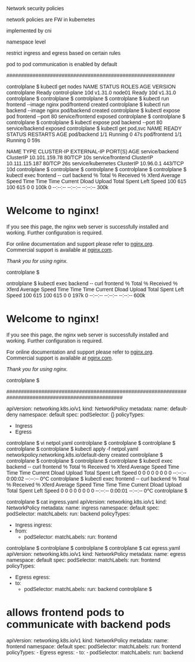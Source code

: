 Network security policies

network policies are FW in kubernetes

implemented by cni

namespace level

restrict ingress and egress based on certain rules


pod to pod communication is enabled by default 

##########################################################


controlplane $ kubectl get nodes
NAME           STATUS   ROLES           AGE   VERSION
controlplane   Ready    control-plane   10d   v1.31.0
node01         Ready    <none>          10d   v1.31.0
controlplane $ 
controlplane $ 
controlplane $ 
controlplane $ kubectl run frontend --image nginx
pod/frontend created
controlplane $ kubectl run backend --image nginx
pod/backend created
controlplane $ kubectl expose pod frontend --port 80
service/frontend exposed
controlplane $ 
controlplane $ 
controlplane $ 
controlplane $ kubectl expose pod backend --port 80
service/backend exposed
controlplane $ kubectl get pod,svc
NAME           READY   STATUS    RESTARTS   AGE
pod/backend    1/1     Running   0          47s
pod/frontend   1/1     Running   0          59s

NAME                 TYPE        CLUSTER-IP       EXTERNAL-IP   PORT(S)   AGE
service/backend      ClusterIP   10.101.159.78    <none>        80/TCP    10s
service/frontend     ClusterIP   10.111.115.187   <none>        80/TCP    26s
service/kubernetes   ClusterIP   10.96.0.1        <none>        443/TCP   10d
controlplane $ 
controlplane $ 
controlplane $ 
controlplane $ 
controlplane $ kubectl exec frontend -- curl backend
  % Total    % Received % Xferd  Average Speed   Time    Time     Time  Current
                                 Dload  Upload   Total   Spent    Left  Speed
100   615  100   615    0     0   100k      0 --:--:-- --:--:-- --:--:--  300k
<!DOCTYPE html>
<html>
<head>
<title>Welcome to nginx!</title>
<style>
html { color-scheme: light dark; }
body { width: 35em; margin: 0 auto;
font-family: Tahoma, Verdana, Arial, sans-serif; }
</style>
</head>
<body>
<h1>Welcome to nginx!</h1>
<p>If you see this page, the nginx web server is successfully installed and
working. Further configuration is required.</p>

<p>For online documentation and support please refer to
<a href="http://nginx.org/">nginx.org</a>.<br/>
Commercial support is available at
<a href="http://nginx.com/">nginx.com</a>.</p>

<p><em>Thank you for using nginx.</em></p>
</body>
</html>
controlplane $ 





ontrolplane $ kubectl exec backend -- curl frontend
  % Total    % Received % Xferd  Average Speed   Time    Time     Time  Current
                                 Dload  Upload   Total   Spent    Left  Speed
100   615  100   615    0     0   197k      0 --:--:-- --:--:-- --:--:--  600k
<!DOCTYPE html>
<html>
<head>
<title>Welcome to nginx!</title>
<style>
html { color-scheme: light dark; }
body { width: 35em; margin: 0 auto;
font-family: Tahoma, Verdana, Arial, sans-serif; }
</style>
</head>
<body>
<h1>Welcome to nginx!</h1>
<p>If you see this page, the nginx web server is successfully installed and
working. Further configuration is required.</p>

<p>For online documentation and support please refer to
<a href="http://nginx.org/">nginx.org</a>.<br/>
Commercial support is available at
<a href="http://nginx.com/">nginx.com</a>.</p>

<p><em>Thank you for using nginx.</em></p>
</body>
</html>
controlplane $ 

######################################################################################################


apiVersion: networking.k8s.io/v1
kind: NetworkPolicy
metadata:
  name: default-deny
  namespace: default
spec:
  podSelector: {}
  policyTypes:
  - Ingress
  - Egress



controlplane $ vi netpol.yaml
controlplane $ 
controlplane $ 
controlplane $ 
controlplane $ 
controlplane $ kubectl apply -f netpol.yaml 
networkpolicy.networking.k8s.io/default-deny created
controlplane $ 
controlplane $ 
controlplane $ 
controlplane $ 
controlplane $ kubectl exec backend -- curl frontend
  % Total    % Received % Xferd  Average Speed   Time    Time     Time  Current
                                 Dload  Upload   Total   Spent    Left  Speed
  0     0    0     0    0     0      0      0 --:--:--  0:00:02 --:--:--     0^C
controlplane $ kubectl exec frontend -- curl backend
  % Total    % Received % Xferd  Average Speed   Time    Time     Time  Current
                                 Dload  Upload   Total   Spent    Left  Speed
  0     0    0     0    0     0      0      0 --:--:--  0:00:01 --:--:--     0^C
controlplane $ 






controlplane $ cat ingress.yaml 
apiVersion: networking.k8s.io/v1
kind: NetworkPolicy
metadata:
  name: ingress
  namespace: default
spec:
  podSelector:
    matchLabels: 
      run: backend
  policyTypes:
  - Ingress
  ingress:
  - from:
    - podSelector:
        matchLabels:
         run: frontend


         
controlplane $ 
controlplane $ 
controlplane $ 
controlplane $ cat egress.yaml 
apiVersion: networking.k8s.io/v1
kind: NetworkPolicy
metadata:
  name: egress
  namespace: default
spec:
  podSelector:
    matchLabels: 
     run: frontend
  policyTypes:
  - Egress
  egress:
  - to:
    - podSelector:
        matchLabels:
          run: backend
controlplane $ 



# allows frontend pods to communicate with backend pods
apiVersion: networking.k8s.io/v1
kind: NetworkPolicy
metadata:
  name: frontend
  namespace: default
spec:
  podSelector:
    matchLabels:
      run: frontend
  policyTypes:
    - Egress
  egress:
    - to:
        - podSelector:
            matchLabels:
              run: backend